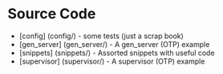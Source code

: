 # Source Code

* [config] (config/) - some tests (just a scrap book)
* [gen_server] (gen_server/) - A gen_server (OTP) example
* [snippets] (snippets/) - Assorted snippets with useful code
* [supervisor] (supervisor/) - A supervisor (OTP) example
